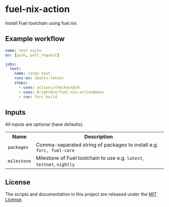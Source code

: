 # fuel-nix-action

Install Fuel toolchain using fuel.nix

## Example workflow

```yaml
name: test suite
on: [push, pull_request]

jobs:
  test:
    name: cargo test
    runs-on: ubuntu-latest
    steps:
      - uses: actions/checkout@v4
      - uses: Br1ght0ne/fuel-nix-action@main
      - run: forc build
```

## Inputs

All inputs are optional (have defaults).

<table>
<tr>
  <th>Name</th>
  <th>Description</th>
</tr>
<tr>
  <td><code>packages</code></td>
  <td>Comma-separated string of packages to install e.g. <code>forc, fuel-core</code></td>
</tr>
<tr>
  <td><code>milestone</code></td>
  <td>Milestone of Fuel toolchain to use e.g. <code>latest</code>, <code>testnet</code>, <code>nightly</code></td>
</tr>
</table>

## License

The scripts and documentation in this project are released under the [MIT
License].

[MIT License]: LICENSE
